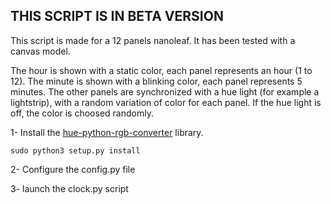 ## THIS SCRIPT IS IN BETA VERSION

This script is made for a 12 panels nanoleaf. It has been tested with a canvas model.

The hour is shown with a static color, each panel represents an hour (1 to 12). The minute is shown with a blinking color, each panel represents 5 minutes. The other panels are synchronized with a hue light (for example a lightstrip), with a random variation of color for each panel. If the hue light is off, the color is choosed randomly.

1- Install the [hue-python-rgb-converter](https://github.com/benknight/hue-python-rgb-converter) library.
```
sudo python3 setup.py install
```
2- Configure the config.py file

3- launch the clock.py script
